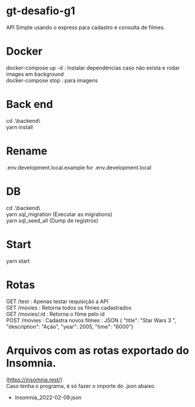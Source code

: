 # gt-desafio-g1
API Simple usando o express para cadastro e consulta de filmes.
# Docker
docker-compose up -d : Instalar dependências caso não exista e rodar images em background <br />
docker-compose stop : para imagens

# Back end
cd .\backend\ <br />
yarn install

# Rename
.env.development.local.example for .env.development.local
# DB
cd .\backend\ <br />
yarn sql_migration (Executar as migrations) <br />
yarn sql_seed_all (Dump de registros)
# Start
yarn start
# Rotas
GET /test : Apenas testar requisição a API <br />
GET /movies : Retorna todos os filmes cadastrados <br />
GET /movies/:id : Retorna o filme pelo id <br />
POST /movies : Cadastra novos filmes : JSON { "title": "Star Wars 3 ", "description": "Ação", "year": 2005, "time": "6000"}
# Arquivos com as rotas exportado do Insomnia. 
(https://insomnia.rest/) <br />
Caso tenha o programa, é só fazer o importe do .json abaixo.

 - Insomnia_2022-02-09.json


